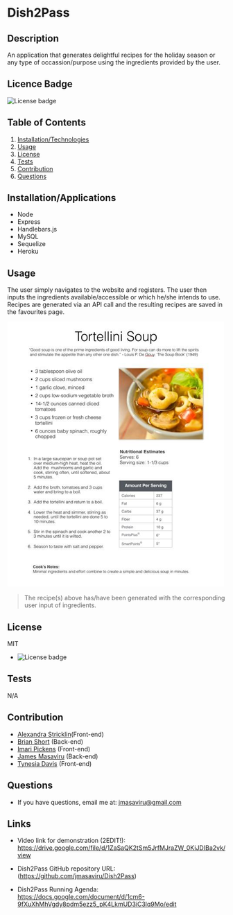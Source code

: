 # Dish2Pass

 ## Description
  An application that generates delightful recipes for the holiday season or any type of occassion/purpose using the ingredients provided by the user.

  ## Licence Badge
  ![License badge](https://img.shields.io/badge/License-MIT-green)
  
  ## Table of Contents
  1. [Installation/Technologies](#installation/technologies)
  2. [Usage](#usage)
  3. [License](#license)
  4. [Tests](#testing)
  5. [Contribution](#contribution)
  6. [Questions](#questions)

  ## Installation/Applications
  * Node
  * Express
  * Handlebars.js
  * MySQL 
  * Sequelize
  * Heroku

  ## Usage
  The user simply navigates to the website and registers. The user then inputs the ingredients available/accessible or which he/she intends to use. Recipes are generated via an API call and the resulting recipes are saved in the favourites page.

  ![Generated Menu Screenshot (2EDIT!)](./Assets/sampleRecipeTortellini.jpg)

  >The recipe(s) above has/have been generated with the corresponding user input of ingredients. 

  ## License
  MIT
  *  ![License badge](https://img.shields.io/badge/License-MIT-green)
 
  ## Tests
  N/A

  ## Contribution
  - [Alexandra Stricklin](https://github.com/stricklin927)(Front-end)
  - [Brian Short](https://github.com/brianrshort) (Back-end)
  - [Imari Pickens](https://github.com/Picke1id) (Front-end)
  - [James Masaviru](https://github.com/jmasaviru) (Back-end)
  - [Tynesia Davis](https://github.com/Sivad13) (Front-end)
  
  ## Questions
  * If you have questions, email me at: jmasaviru@gmail.com

## Links

* Video link for demonstration (2EDIT!): https://drive.google.com/file/d/1ZaSaQK2tSm5JrfMJraZW_0KiJDIBa2vk/view

* Dish2Pass GitHub repository URL: (https://github.com/jmasaviru/Dish2Pass)

* Dish2Pass Running Agenda: https://docs.google.com/document/d/1cm6-9fXuXhMhVgdy8pdm5ezz5_pK4LkmUD3iC3lq9Mo/edit